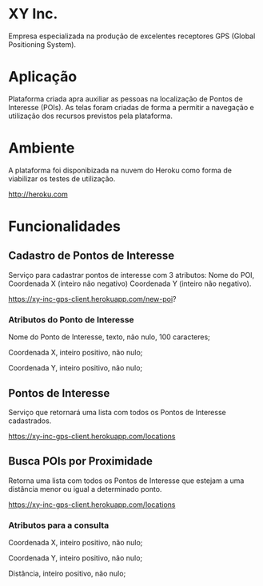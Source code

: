 # XY Inc.

Empresa especializada na produção de excelentes receptores GPS (Global Positioning System).

# Aplicação

Plataforma criada apra auxiliar as pessoas na localização de Pontos de Interesse (POIs). As telas foram criadas de forma a permitir a navegação e utilização dos recursos previstos pela plataforma.

# Ambiente

A plataforma foi disponibizada na nuvem do Heroku como forma de viabilizar os testes de utilização.

http://heroku.com

# Funcionalidades

## Cadastro de Pontos de Interesse

Serviço para cadastrar pontos de interesse com 3 atributos: Nome do POI, Coordenada X (inteiro não negativo) Coordenada Y (inteiro não negativo).

https://xy-inc-gps-client.herokuapp.com/new-poi?

### Atributos do Ponto de Interesse

Nome do Ponto de Interesse, texto, não nulo, 100 caracteres;

Coordenada X, inteiro positivo, não nulo;

Coordenada Y, inteiro positivo, não nulo;

## Pontos de Interesse

Serviço que retornará uma lista com todos os Pontos de Interesse cadastrados.

https://xy-inc-gps-client.herokuapp.com/locations

## Busca POIs por Proximidade

Retorna uma lista com todos os Pontos de Interesse que estejam a uma distância menor ou igual a determinado ponto.

https://xy-inc-gps-client.herokuapp.com/locations

### Atributos para a consulta

Coordenada X, inteiro positivo, não nulo;

Coordenada Y, inteiro positivo, não nulo;

Distância, inteiro positivo, não nulo;
